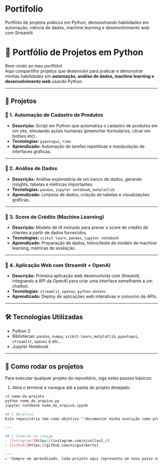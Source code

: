 # Portifolio
Portfólio de projetos práticos em Python, demonstrando habilidades em automação, ciência de dados, machine learning e desenvolvimento web com Streamlit.

# 🚀 Portfólio de Projetos em Python

Bem-vindo ao meu portfólio!  
Aqui compartilho projetos que desenvolvi para praticar e demonstrar minhas habilidades em **automação, análise de dados, machine learning e desenvolvimento web** usando Python.  

---

## 📂 Projetos

### 🔹 1. Automação de Cadastro de Produtos
- **Descrição:** Script em Python que automatiza o cadastro de produtos em um site, simulando ações humanas (preencher formulários, clicar em botões etc).
- **Tecnologias:** `pyautogui`, `time`
- **Aprendizado:** Automação de tarefas repetitivas e manipulação de interfaces gráficas.

---

### 🔹 2. Análise de Dados
- **Descrição:** Análise exploratória de um banco de dados, gerando insights, tabelas e métricas importantes.
- **Tecnologias:** `pandas`, `jupyter notebook`, `matplotlib`
- **Aprendizado:** Limpeza de dados, criação de tabelas e visualizações gráficas.

---

### 🔹 3. Score de Crédito (Machine Learning)
- **Descrição:** Modelo de IA treinado para prever o score de crédito de clientes a partir de dados fornecidos.
- **Tecnologias:** `scikit-learn`, `pandas`, `jupyter notebook`
- **Aprendizado:** Preparação de dados, treino/teste de modelo de machine learning, métricas de avaliação.

---

### 🔹 4. Aplicação Web com Streamlit + OpenAI
- **Descrição:** Primeira aplicação web desenvolvida com Streamlit, integrando a API da OpenAI para criar uma interface semelhante a um chatbot.
- **Tecnologias:** `streamlit`, `openai`, `python-dotenv`
- **Aprendizado:** Deploy de aplicações web interativas e consumo de APIs.

---

## 🛠️ Tecnologias Utilizadas
- Python 3  
- Bibliotecas: `pandas`, `numpy`, `scikit-learn`, `matplotlib`, `pyautogui`, `streamlit`, `openai`  e etc...
- Jupyter Notebook  

---
## 🏃 Como rodar os projetos

Para executar qualquer projeto do repositório, siga estes passos básicos:

1. Abra o terminal e navegue até a pasta do projeto desejado:  
```bash
cd nome-do-projeto
python nome_do_arquivo.py
jupyter notebook nome_do_arquivo.ipynb

## 📌 Objetivo
Este repositório tem como objetivo **documentar minha evolução como programador** e servir como portfólio para estudos, projetos pessoais e oportunidades futuras.  

---

## 🤝 Conecte-se comigo
- [Instagram](https://instagram.com/nicollas3_/)
- [GitHub](https://github.com/nicgualberto)  

---
✍️ *Sempre em aprendizado. Cada projeto aqui representa um novo passo na minha jornada de programador.*
